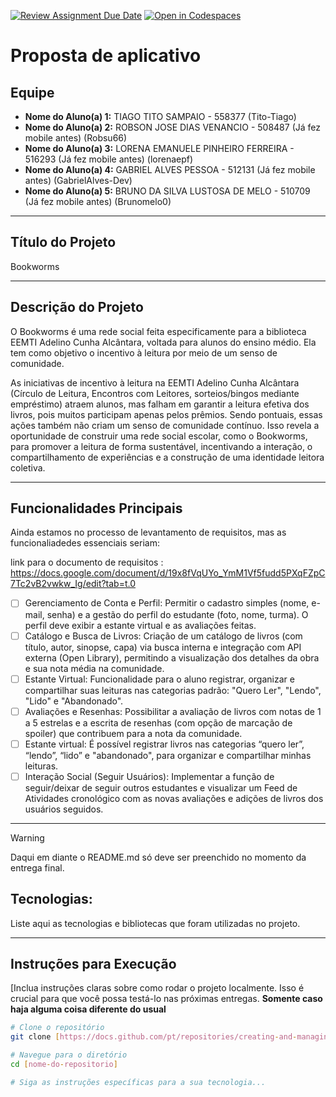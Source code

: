 [![Review Assignment Due Date](https://classroom.github.com/assets/deadline-readme-button-22041afd0340ce965d47ae6ef1cefeee28c7c493a6346c4f15d667ab976d596c.svg)](https://classroom.github.com/a/AR7CADm8)
[![Open in Codespaces](https://classroom.github.com/assets/launch-codespace-2972f46106e565e64193e422d61a12cf1da4916b45550586e14ef0a7c637dd04.svg)](https://classroom.github.com/open-in-codespaces?assignment_repo_id=20972689)
# Proposta de aplicativo

## Equipe
* **Nome do Aluno(a) 1:** TIAGO TITO SAMPAIO - 558377 (Tito-Tiago)
* **Nome do Aluno(a) 2:** ROBSON JOSE DIAS VENANCIO - 508487 (Já fez mobile antes) (Robsu66)
* **Nome do Aluno(a) 3:** LORENA EMANUELE PINHEIRO FERREIRA - 516293 (Já fez mobile antes) (lorenaepf)
* **Nome do Aluno(a) 4:** GABRIEL ALVES PESSOA - 512131 (Já fez mobile antes) (GabrielAlves-Dev)
* **Nome do Aluno(a) 5:** BRUNO DA SILVA LUSTOSA DE MELO - 510709 (Já fez mobile antes) (Brunomelo0)


---

## Título do Projeto
Bookworms

---


## Descrição do Projeto
O Bookworms é uma rede social feita especificamente para a biblioteca EEMTI Adelino Cunha Alcântara, voltada para alunos do ensino médio. Ela tem como objetivo o incentivo à leitura por meio de um senso de comunidade.

As iniciativas de incentivo à leitura na EEMTI Adelino Cunha Alcântara (Círculo de Leitura, Encontros com Leitores, sorteios/bingos mediante empréstimo) atraem alunos, mas falham em garantir a leitura efetiva dos livros, pois muitos participam apenas pelos prêmios. Sendo pontuais, essas ações também não criam um senso de comunidade contínuo. Isso revela a oportunidade de construir uma rede social escolar, como o Bookworms, para promover a leitura de forma sustentável, incentivando a interação, o compartilhamento de experiências e a construção de uma identidade leitora coletiva.

---

## Funcionalidades Principais
Ainda estamos no processo de levantamento de requisitos, mas as funcionaliadedes essenciais seriam: 

link para o documento de requisitos : https://docs.google.com/document/d/19x8fVqUYo_YmM1Vf5fudd5PXqFZpC7Tc2vB2vwkw_Ig/edit?tab=t.0

- [ ] Gerenciamento de Conta e Perfil: Permitir o cadastro simples (nome, e-mail, senha) e a gestão do perfil do estudante (foto, nome, turma). O perfil deve exibir a estante virtual e as avaliações feitas.
- [ ] Catálogo e Busca de Livros: Criação de um catálogo de livros (com título, autor, sinopse, capa) via busca interna e integração com API externa (Open Library), permitindo a visualização dos detalhes da obra e sua nota média na comunidade.
- [ ] Estante Virtual: Funcionalidade para o aluno registrar, organizar e compartilhar suas leituras nas categorias padrão: "Quero Ler", "Lendo", "Lido" e "Abandonado".
- [ ] Avaliações e Resenhas: Possibilitar a avaliação de livros com notas de 1 a 5 estrelas e a escrita de resenhas (com opção de marcação de spoiler) que contribuem para a nota da comunidade.
- [ ] Estante virtual: É possível registrar livros nas categorias “quero ler”, “lendo”, “lido” e "abandonado", para organizar e compartilhar minhas leituras.
- [ ] Interação Social (Seguir Usuários): Implementar a função de seguir/deixar de seguir outros estudantes e visualizar um Feed de Atividades cronológico com as novas avaliações e adições de livros dos usuários seguidos.
---

> [!WARNING]
> Daqui em diante o README.md só deve ser preenchido no momento da entrega final.

##  Tecnologias: 
Liste aqui as tecnologias e bibliotecas que foram utilizadas no projeto.

---

## Instruções para Execução
[Inclua instruções claras sobre como rodar o projeto localmente. Isso é crucial para que você possa testá-lo nas próximas entregas. **Somente caso haja alguma coisa diferente do usual**

```bash
# Clone o repositório
git clone [https://docs.github.com/pt/repositories/creating-and-managing-repositories/about-repositories](https://docs.github.com/pt/repositories/creating-and-managing-repositories/about-repositories)

# Navegue para o diretório
cd [nome-do-repositorio]

# Siga as instruções específicas para a sua tecnologia...
